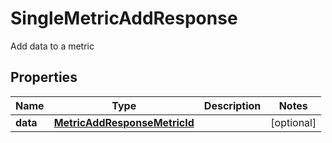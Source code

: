 

# SingleMetricAddResponse

Add data to a metric

## Properties

Name | Type | Description | Notes
------------ | ------------- | ------------- | -------------
**data** | [**MetricAddResponseMetricId**](MetricAddResponseMetricId.md) |  |  [optional]



